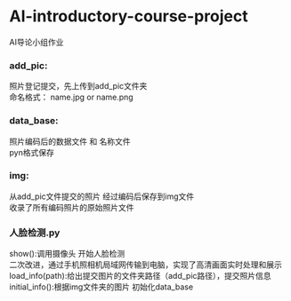 # AI-introductory-course-project
AI导论小组作业

### add_pic:
照片登记提交，先上传到add_pic文件夹    
命名格式： name.jpg or name.png

### data_base:
照片编码后的数据文件 和 名称文件   
pyn格式保存

### img:
从add_pic文件提交的照片 经过编码后保存到img文件  
收录了所有编码照片的原始照片文件

### 人脸检测.py
show():调用摄像头 开始人脸检测    
       二次改进，通过手机照相机局域网传输到电脑，实现了高清画面实时处理和展示  
load_info(path):给出提交图片的文件夹路径（add_pic路径），提交照片信息    
initial_info():根据img文件夹的图片 初始化data_base
